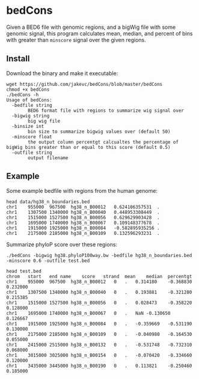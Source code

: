 # bedCons

Given a BED6 file with genomic regions, and a bigWig file with some genomic signal, this program calculates mean, median, and percent of bins with greater than `minscore` signal over the given regions. 

## Install

Download the binary and make it executable: 
```
wget https://github.com/jakevc/bedCons/blob/master/bedCons
chmod +x bedCons
./bedCons -h
Usage of bedCons:
  -bedfile string
    	BED6 format file with regions to summarize wig signal over
  -bigwig string
    	big wig file
  -binsize int
    	bin size to summarize bigwig values over (default 50)
  -minscore float
    	the output column percentgt calcualtes the percentage of bigWig bins greater than or equal to this score (default 0.5)
  -outfile string
    	output filename
```


## Example

Some example bedfile with regions from the human genome: 
```
head data/hg38_n_boundaries.bed
chr1	955000	967500	hg38_n_B00012	0.624106357531	.
chr1	1307500	1340000	hg38_n_B00040	0.448953308449	.
chr1	1515000	1527500	hg38_n_B00056	0.629629903428	.
chr1	1695000	1740000	hg38_n_B00067	0.109148377678	.
chr1	1915000	1925000	hg38_n_B00084	-0.582895935256	.
chr1	2175000	2185000	hg38_n_B00109	0.132596293231	.
```

Summarize phyloP score over these regions:

```
./bedCons -bigwig hg38.phyloP100way.bw -bedfile hg38_n_boundaries.bed -minscore 0.6 -outfile test.bed
```

```
head test.bed
chrom	start	end	name	score	strand	mean	median	percentgt
chr1	955000	967500	hg38_n_B00012	0	.	0.314180	-0.368830	0.232000
chr1	1307500	1340000	hg38_n_B00040	0	.	0.193881	-0.321280	0.215385
chr1	1515000	1527500	hg38_n_B00056	0	.	0.028473	-0.358220	0.128000
chr1	1695000	1740000	hg38_n_B00067	0	.	NaN	-0.130650	0.126667
chr1	1915000	1925000	hg38_n_B00084	0	.	-0.359669	-0.531190	0.130000
chr1	2175000	2185000	hg38_n_B00109	0	.	-0.040980	-0.164530	0.055000
chr1	2415000	2515000	hg38_n_B00132	0	.	-0.531748	-0.732310	0.068000
chr1	3015000	3025000	hg38_n_B00154	0	.	-0.070420	-0.334660	0.120000
chr1	3435000	3445000	hg38_n_B00190	0	.	0.113821	-0.250460	0.185000
```

